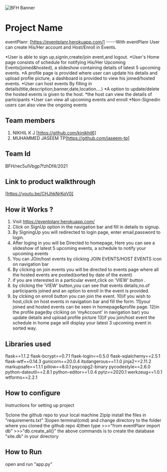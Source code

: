 ![BFH Banner](https://trello-attachments.s3.amazonaws.com/542e9c6316504d5797afbfb9/542e9c6316504d5797afbfc1/39dee8d993841943b5723510ce663233/Frame_19.png)
# Project Name
eventPlanr: [https://eventplanr.herokuapp.com/]
-----With eventPlanr User can create His/Her account and Host/Enroll in Events.

*User is able to sign up,signin,create/join event,and logout.
*User's Home page consists of schedule for notifying His/Her Upcoming Events(joined&hosted),
      a slideshow containing details of latest 5 upcoming events.
*A profile page is provided where user can update his details and upload profile picture,
      a dashboard is provided to view his joined/hosted events.
*User can host events By filling in details(title,description,banner,date,location....)
*A option to update/delete the hosted events is given to the host.
*the host can view the details of participants 
*User can view all upcoming events and enroll 
*Non-Signedin users can also view the ongoing events


## Team members
1. NIKHIL K J [https://github.com/kjnikhil6]
2. MUHAMMED JASEEM TP[https://github.com/jaseem-tp]
## Team Id
 BFH/rec5uIVbgp7fzhDf4/2021
## Link to product walkthrough
[https://youtu.be/CHJhkNrKqV0]
## How it Works ?
1) Visit  https://eventplanr.herokuapp.com/
2) Click on SignUp option in the navigation  bar and fill in details to signup.
3) By SigningUp you will redirected to login page, enter email,password to login.
4) After loging in you will be Directed to homepage,
       Here you can see a slideshow of latest 5 upcoming events,
       a schedule to notify your upcoming events
5) You can JOin/host events by clicking JOIN EVENTS/HOST EVENTS icon on navigation bar
6) By clicking on join events you will be directed to events page where all the hosted events are posted(sorted by date of the event)
7) if you are interested in a particular event,click on 'VIEW' button .
8) by clicking the 'VIEW' button,you  can see that events details,no.of participants joined
     and an option to enroll in the event is provided.
9) by clcking on enroll button you can join the event.
10)if you wish to host,click on host events in navigation bar and fill the form.
11)your joined and hosted events can be seen in homepage&profile page.
12)in the profile page(by clciking on 'myAccount' in navigation bar) you update details and upload profile picture
13)if you join/host event the schedule in home page will display your latest 3 upcoming event in sorted way.
## Libraries used
flask==1.1.2
flask-bcrypt==0.7.1
flask-login==0.5.0
flask-sqlalchemy==2.5.1
flask-wtf==0.14.3
gunicorn==20.0.4
itsdangerous==1.1.0
jinja2==2.11.2
markupsafe==1.1.1
pillow==8.0.1
psycopg2-binary
pycodestyle==2.6.0
python-dateutil==2.8.1
python-editor==1.0.4
pytz==2020.1
werkzeug==1.0.1
wtforms==2.2.1
## How to configure
Instructions for setting up project

1)clone the github repo to your local machine
2)pip install the files in "requirements.txt"
3)open terminal(cmd) and change directory to the folder where you cloned the github repo
4)then type 
    >>>"from eventPlanr import db"
    >>>"db.create_all()"
  the above commands is to create the database "site.db" in your directory


## How to Run
open and run "app.py"


